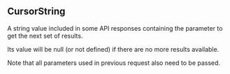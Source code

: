 ## CursorString

A string value included in some API responses containing the parameter to get the next set of results.

Its value will be null (or not defined) if there are no more results available.

Note that all parameters used in previous request also need to be passed.
